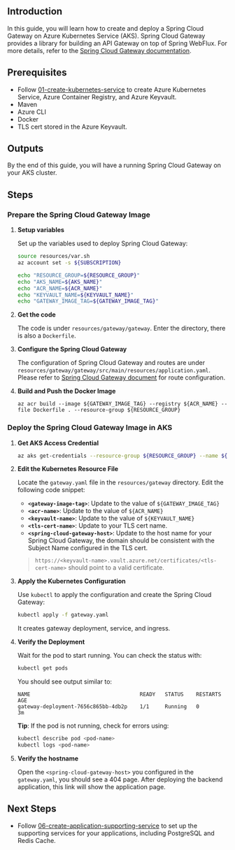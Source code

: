 ## Introduction

In this guide, you will learn how to create and deploy a Spring Cloud Gateway on Azure Kubernetes Service (AKS). Spring Cloud Gateway provides a library for building an API Gateway on top of Spring WebFlux. For more details, refer to the [Spring Cloud Gateway documentation](https://spring.io/projects/spring-cloud-gateway).

## Prerequisites

- Follow [01-create-kubernetes-service](./01-create-kubernetes-service.md) to create Azure Kubernetes Service, Azure Container Registry, and Azure Keyvault.
- Maven
- Azure CLI
- Docker
- TLS cert stored in the Azure Keyvault.

## Outputs

By the end of this guide, you will have a running Spring Cloud Gateway on your AKS cluster.

## Steps

### Prepare the Spring Cloud Gateway Image

1. **Setup variables**

   Set up the variables used to deploy Spring Cloud Gateway:

   ```bash
   source resources/var.sh
   az account set -s ${SUBSCRIPTION}

   echo "RESOURCE_GROUP=${RESOURCE_GROUP}"
   echo "AKS_NAME=${AKS_NAME}"
   echo "ACR_NAME=${ACR_NAME}"
   echo "KEYVAULT_NAME=${KEYVAULT_NAME}"
   echo "GATEWAY_IMAGE_TAG=${GATEWAY_IMAGE_TAG}"
   ```

2. **Get the code**

   The code is under `resources/gateway/gateway`. Enter the directory, there is also a `Dockerfile`.

3. **Configure the Spring Cloud Gateway**

   The configuration of Spring Cloud Gateway and routes are under `resources/gateway/gateway/src/main/resources/application.yaml`. Please refer to [Spring Cloud Gateway document](https://docs.spring.io/spring-cloud-gateway/reference/spring-cloud-gateway/request-predicates-factories.html) for route configuration.

4. **Build and Push the Docker Image**

   ```azurecli
   az acr build --image ${GATEWAY_IMAGE_TAG} --registry ${ACR_NAME} --file Dockerfile . --resource-group ${RESOURCE_GROUP}
   ```

### Deploy the Spring Cloud Gateway Image in AKS

1. **Get AKS Access Credential**

   ```bash
   az aks get-credentials --resource-group ${RESOURCE_GROUP} --name ${AKS_NAME} --admin
   ```

2. **Edit the Kubernetes Resource File**

   Locate the `gateway.yaml` file in the `resources/gateway` directory. Edit the following code snippet:

   - **`<gateway-image-tag>`**: Update to the value of `${GATEWAY_IMAGE_TAG}`
   - **`<acr-name>`**: Update to the value of `${ACR_NAME}`
   - **`<keyvault-name>`**: Update to the value of `${KEYVAULT_NAME}`
   - **`<tls-cert-name>`**: Update to your TLS cert name.
   - **`<spring-cloud-gateway-host>`**: Update to the host name for your Spring Cloud Gateway, the domain should be consistent with the Subject Name configured in the TLS cert.

   > `https://<keyvault-name>.vault.azure.net/certificates/<tls-cert-name>` should point to a valid certificate.

3. **Apply the Kubernetes Configuration**

   Use `kubectl` to apply the configuration and create the Spring Cloud Gateway:

   ```bash
   kubectl apply -f gateway.yaml
   ```

   It creates gateway deployment, service, and ingress.

4. **Verify the Deployment**

   Wait for the pod to start running. You can check the status with:

   ```bash
   kubectl get pods
   ```

   You should see output similar to:

   ```
   NAME                                   READY   STATUS    RESTARTS   AGE
   gateway-deployment-7656c865bb-4db2p    1/1     Running   0          3m
   ```

   **Tip**: If the pod is not running, check for errors using:

   ```bash
   kubectl describe pod <pod-name>
   kubectl logs <pod-name>
   ```

5. **Verify the hostname**

   Open the `<spring-cloud-gateway-host>` you configured in the `gateway.yaml`, you should see a 404 page. After deploying the backend application, this link will show the application page.

## Next Steps

- Follow [06-create-application-supporting-service](./06-create-application-supporting-service.md) to set up the supporting services for your applications, including PostgreSQL and Redis Cache.
